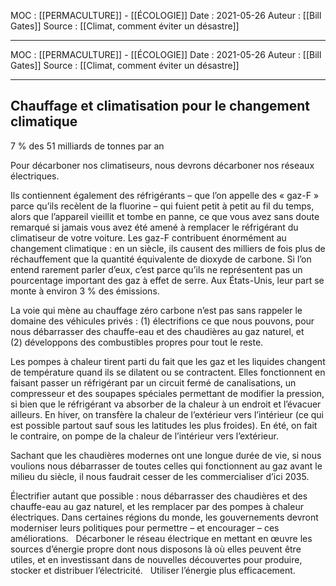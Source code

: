 MOC : [[PERMACULTURE]] - [[ÉCOLOGIE]] 
Date : 2021-05-26
Auteur : [[Bill Gates]]
Source : [[Climat, comment éviter un désastre]]
***
MOC : [[PERMACULTURE]] - [[ÉCOLOGIE]] 
Date : 2021-05-26
Auteur : [[Bill Gates]]
Source : [[Climat, comment éviter un désastre]]
***

## Chauffage et climatisation pour le changement climatique 
7 % des 51 milliards de tonnes par an

Pour décarboner nos climatiseurs, nous devrons décarboner nos réseaux électriques.

Ils contiennent également des réfrigérants – que l’on appelle des « gaz-F » parce qu’ils recèlent de la fluorine – qui fuient petit à petit au fil du temps, alors que l’appareil vieillit et tombe en panne, ce que vous avez sans doute remarqué si jamais vous avez été amené à remplacer le réfrigérant du climatiseur de votre voiture. Les gaz-F contribuent énormément au changement climatique : en un siècle, ils causent des milliers de fois plus de réchauffement que la quantité équivalente de dioxyde de carbone. Si l’on entend rarement parler d’eux, c’est parce qu’ils ne représentent pas un pourcentage important des gaz à effet de serre. Aux États-Unis, leur part se monte à environ 3 % des émissions.

La voie qui mène au chauffage zéro carbone n’est pas sans rappeler le domaine des véhicules privés : (1) électrifions ce que nous pouvons, pour nous débarrasser des chauffe-eau et des chaudières au gaz naturel, et (2) développons des combustibles propres pour tout le reste.

Les pompes à chaleur tirent parti du fait que les gaz et les liquides changent de température quand ils se dilatent ou se contractent. Elles fonctionnent en faisant passer un réfrigérant par un circuit fermé de canalisations, un compresseur et des soupapes spéciales permettant de modifier la pression, si bien que le réfrigérant va absorber de la chaleur à un endroit et l’évacuer ailleurs. En hiver, on transfère la chaleur de l’extérieur vers l’intérieur (ce qui est possible partout sauf sous les latitudes les plus froides). En été, on fait le contraire, on pompe de la chaleur de l’intérieur vers l’extérieur.

Sachant que les chaudières modernes ont une longue durée de vie, si nous voulions nous débarrasser de toutes celles qui fonctionnent au gaz avant le milieu du siècle, il nous faudrait cesser de les commercialiser d’ici 2035.

Électrifier autant que possible : nous débarrasser des chaudières et des chauffe-eau au gaz naturel, et les remplacer par des pompes à chaleur électriques. Dans certaines régions du monde, les gouvernements devront moderniser leurs politiques pour permettre – et encourager – ces améliorations.   Décarboner le réseau électrique en mettant en œuvre les sources d’énergie propre dont nous disposons là où elles peuvent être utiles, et en investissant dans de nouvelles découvertes pour produire, stocker et distribuer l’électricité.   Utiliser l’énergie plus efficacement.